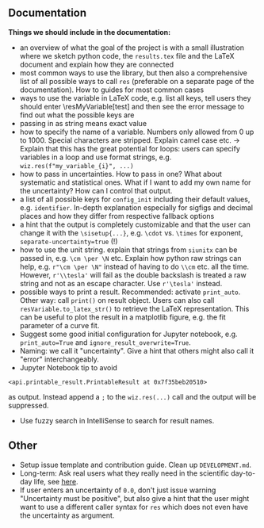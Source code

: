 ## Documentation

**Things we should include in the documentation:**

- an overview of what the goal of the project is with a small illustration where we sketch python code, the `results.tex` file and the LaTeX document and explain how they are connected
- most common ways to use the library, but then also a comprehensive list of all possible ways to call `res` (preferable on a separate page of the documentation). How to guides for most common cases
- ways to use the variable in LaTeX code, e.g. list all keys, tell users they should enter \resMyVariable[test] and then see the error message to find out what the possible keys are
- passing in as string means exact value
- how to specify the name of a variable. Numbers only allowed from 0 up to 1000. Special characters are stripped. Explain camel case etc.
-> Explain that this has the great potential for loops: users can specify variables in a loop and use format strings, e.g. `wiz.res(f"my_variable_{i}", ...)`
- how to pass in uncertainties. How to pass in one? What about systematic and statistical ones. What if I want to add my own name for the uncertainty? How can I control that output.
- a list of all possible keys for `config_init` including their default values, e.g. `identifier`. In-depth explanation especially for sigfigs and decimal places and how they differ from respective fallback options
- a hint that the output is completely customizable and that the user can change it with the `\sisetup{...}`, e.g. `\cdot` vs. `\times` for exponent, `separate-uncertainty=true` (!)
- how to use the unit string. explain that strings from `siunitx` can be passed in, e.g. `\cm \per \N` etc. Explain how python raw strings can help, e.g. `r"\cm \per \N"` instead of having to do `\\cm` etc. all the time. However, `r'\\tesla'` will fail as the double backslash is treated a raw string and not as an escape character. Use `r'\tesla'` instead.
- possible ways to print a result. Recommended: activate `print_auto`. Other way: call `print()` on result object. Users can also call `resVariable.to_latex_str()` to retrieve the LaTeX representation. This can be useful to plot the result in a matplotlib figure, e.g. the fit parameter of a curve fit.
- Suggest some good initial configuration for Jupyter notebook, e.g. `print_auto=True` and `ignore_result_overwrite=True`.
- Naming: we call it "uncertainty". Give a hint that others might also call it "error" interchangeably.
- Jupyter Notebook tip to avoid

```
<api.printable_result.PrintableResult at 0x7f35beb20510>
```
as output. Instead append a `;` to the `wiz.res(...)` call and the output will be suppressed.

- Use fuzzy search in IntelliSense to search for result names.



## Other

- Setup issue template and contribution guide. Clean up `DEVELOPMENT.md`.
- Long-term: Ask real users what they really need in the scientific day-to-day life, see [here](https://github.com/paul019/ResultWizard/issues/9).
- If user enters an uncertainty of `0.0`, don't just issue warning "Uncertainty must be positive", but also give a hint that the user might want to use a different caller syntax for `res` which does not even have the uncertainty as argument.
